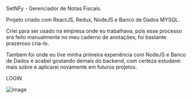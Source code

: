 SetNFy - Gerenciador de Notas Fiscais.

Projeto criado com ReactJS, Redux, NodeJS e Banco de Dados MYSQL.

Criei para ser usado na empresa onde eu trabalhava, pois esse processo era feito manualmente no meu caderno de anotações, foi bastante prazeroso cria-lo.

Tambem foi onde eu tive minha primeira experiência com NodeJS e Banco de Dados e acabei gostando demais do backend, com certeza estudarei mais sobre e aplicarei novamente em futuros projetos.

LOGIN

![image](https://user-images.githubusercontent.com/61153830/160185891-f1e41ac9-0b59-4e06-b462-32657c859415.png)
